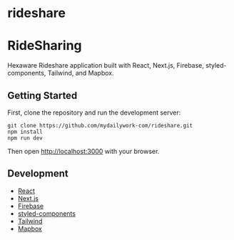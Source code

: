 # rideshare

# RideSharing

Hexaware Rideshare application built with React, Next.js, Firebase, styled-components, Tailwind, and Mapbox.

## Getting Started

First, clone the repository and run the development server:

```
git clone https://github.com/mydailywork-com/rideshare.git
npm install
npm run dev
```

Then open [http://localhost:3000](http://localhost:3000) with your browser.

## Development

- [React](https://reactjs.org/)
- [Next.js](https://nextjs.org/)
- [Firebase](https://firebase.google.com/)
- [styled-components](https://styled-components.com/)
- [Tailwind](https://tailwindcss.com/)
- [Mapbox](https://www.mapbox.com/)
